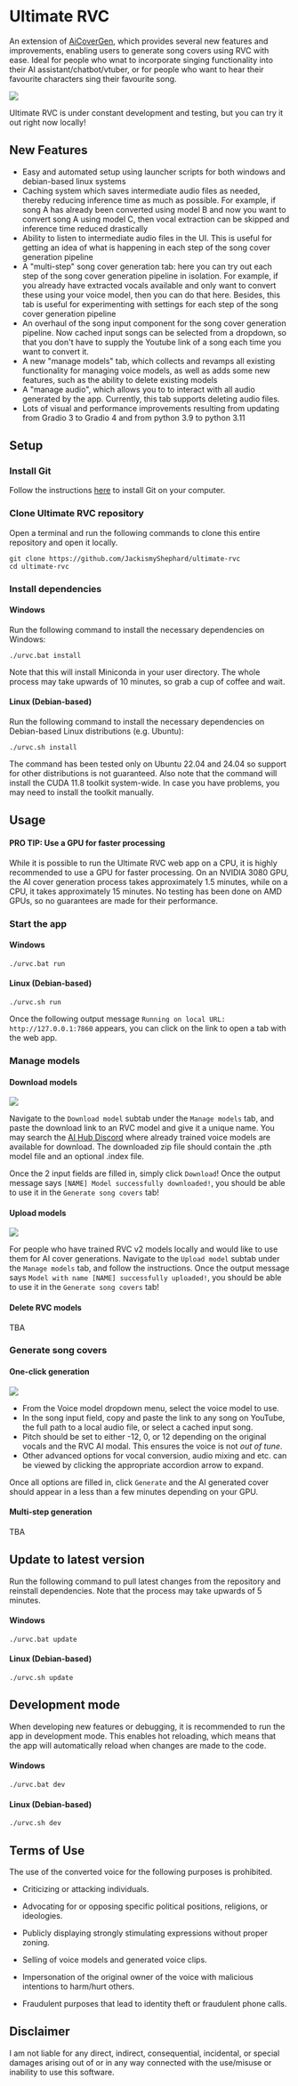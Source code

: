 # Ultimate RVC

An extension of [AiCoverGen](https://github.com/SociallyIneptWeeb/AICoverGen), which provides several new features and improvements, enabling users to generate song covers using RVC with ease. Ideal for people who wnat to incorporate singing functionality into their AI assistant/chatbot/vtuber, or for people who want to hear their favourite characters sing their favourite song.

<!-- Showcase: TBA -->

![](images/webui_generate.png?raw=true)

Ultimate RVC is under constant development and testing, but you can try it out right now locally!

## New Features

* Easy and automated setup using launcher scripts for both windows and debian-based linux systems
* Caching system which saves intermediate audio files as needed, thereby reducing inference time as much as possible. For example, if song A has already been converted using model B and now you want to convert song A using model C, then vocal extraction can be skipped and inference time reduced drastically
* Ability to listen to intermediate audio files in the UI. This is useful for getting an idea of what is happening in each step of the song cover generation pipeline
* A "multi-step" song cover generation tab: here you can try out each step of the song cover generation pipeline in isolation. For example, if you already have extracted vocals available and only want to convert these using your voice model, then you can do that here. Besides, this tab is useful for experimenting with settings for each step of the song cover generation pipeline
* An overhaul of the song input component for the song cover generation pipeline. Now cached input songs can be selected from a dropdown, so that you don't have to supply the Youtube link of a song each time you want to convert it. 
* A new "manage models" tab, which collects and revamps all existing functionality for managing voice models, as well as adds some new features, such as the ability to delete existing models
* A "manage audio", which allows you to to interact with all audio generated by the app. Currently, this tab supports deleting audio files.
* Lots of visual and performance improvements resulting from updating from Gradio 3 to Gradio 4 and from python 3.9 to python 3.11

<!-- ## Changelog

TBA -->

## Setup

### Install Git

Follow the instructions [here](https://git-scm.com/book/en/v2/Getting-Started-Installing-Git) to install Git on your computer.

### Clone Ultimate RVC repository
Open a terminal and run the following commands to clone this entire repository and open it locally.
```
git clone https://github.com/JackismyShephard/ultimate-rvc
cd ultimate-rvc
```

### Install dependencies

#### Windows
Run the following command to install the necessary dependencies on Windows:
```
./urvc.bat install 
```
Note that this will install Miniconda in your user directory. 
The whole process may take upwards of 10 minutes, so grab a cup of coffee and wait.

#### Linux (Debian-based)

Run the following command to install the necessary dependencies on Debian-based Linux distributions (e.g. Ubuntu):
```
./urvc.sh install 
```
The command has been tested only on Ubuntu 22.04 and 24.04 so support for other distributions is not guaranteed. 
Also note that the command will install the CUDA 11.8 toolkit system-wide. In case you have problems, you may need to install the toolkit manually.

## Usage

#### PRO TIP: Use a GPU for faster processing

While it is possible to run the Ultimate RVC web app on a CPU, it is highly recommended to use a GPU for faster processing. On an NVIDIA 3080 GPU, the AI cover generation process takes approximately 1.5 minutes, while on a CPU, it takes approximately 15 minutes. No testing has been done on AMD GPUs, so no guarantees are made for their performance.

### Start the app




#### Windows

```
./urvc.bat run
```

#### Linux (Debian-based)

```
./urvc.sh run
```

Once the following output message `Running on local URL:  http://127.0.0.1:7860` appears, you can click on the link to open a tab with the web app.

### Manage models


#### Download models

![](images/webui_dl_model.png?raw=true)

Navigate to the `Download model` subtab under the `Manage models` tab, and paste the download link to an RVC model and give it a unique name.
You may search the [AI Hub Discord](https://discord.gg/aihub) where already trained voice models are available for download.
The downloaded zip file should contain the .pth model file and an optional .index file.

Once the 2 input fields are filled in, simply click `Download`! Once the output message says `[NAME] Model successfully downloaded!`, you should be able to use it in the `Generate song covers` tab!

#### Upload models

![](images/webui_upload_model.png?raw=true)

For people who have trained RVC v2 models locally and would like to use them for AI cover generations.
Navigate to the `Upload model` subtab under the `Manage models` tab, and follow the instructions.
Once the output message says `Model with name [NAME] successfully uploaded!`, you should be able to use it in the `Generate song covers` tab!

#### Delete RVC models

TBA

### Generate song covers

#### One-click generation


![](images/webui_generate.png?raw=true)

- From the Voice model dropdown menu, select the voice model to use.
- In the song input field, copy and paste the link to any song on YouTube, the full path to a local audio file, or select a cached input song.
- Pitch should be set to either -12, 0, or 12 depending on the original vocals and the RVC AI modal. This ensures the voice is not *out of tune*.
- Other advanced options for vocal conversion, audio mixing and etc. can be viewed by clicking the appropriate accordion arrow to expand.

Once all options are filled in, click `Generate` and the AI generated cover should appear in a less than a few minutes depending on your GPU.

#### Multi-step generation
TBA

<!-- ## CLI
TBA -->

## Update to latest version

Run the following command to pull latest changes from the repository and reinstall dependencies. 
Note that the process may take upwards of 5 minutes.
#### Windows

```
./urvc.bat update
```

#### Linux (Debian-based)

```
./urvc.sh update
```

## Development mode

When developing new features or debugging, it is recommended to run the app in development mode. This enables hot reloading, which means that the app will automatically reload when changes are made to the code.

#### Windows

```
./urvc.bat dev
```

#### Linux (Debian-based)

```
./urvc.sh dev
```


## Terms of Use

The use of the converted voice for the following purposes is prohibited.

* Criticizing or attacking individuals.

* Advocating for or opposing specific political positions, religions, or ideologies.

* Publicly displaying strongly stimulating expressions without proper zoning.

* Selling of voice models and generated voice clips.

* Impersonation of the original owner of the voice with malicious intentions to harm/hurt others.

* Fraudulent purposes that lead to identity theft or fraudulent phone calls.

## Disclaimer

I am not liable for any direct, indirect, consequential, incidental, or special damages arising out of or in any way connected with the use/misuse or inability to use this software.
